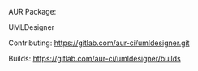 AUR Package:


UMLDesigner

Contributing: https://gitlab.com/aur-ci/umldesigner.git

Builds: https://gitlab.com/aur-ci/umldesigner/builds
